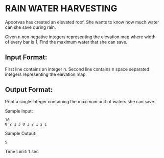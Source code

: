 # RAIN WATER HARVESTING

Apoorvaa has created an elevated roof. She wants to know how much water can she save during rain.

Given n non negative integers representing the elevation map where width of every bar is 1, Find the maximum water that she can save.

## Input Format:
First line contains an integer n. Second line contains n space separated integers representing the elevation map.

## Output Format:
Print a single integer containing the maximum unit of waters she can save.


Sample Input:
```
10
0 2 1 3 0 1 2 1 2 1
```
Sample Output:
```
5
```
Time Limit: 1 sec
